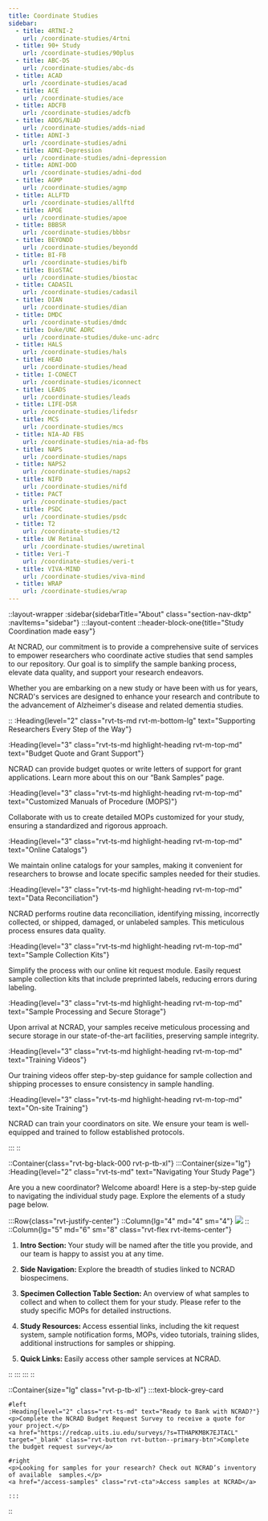 ```yaml
---
title: Coordinate Studies
sidebar:
  - title: 4RTNI-2
    url: /coordinate-studies/4rtni
  - title: 90+ Study
    url: /coordinate-studies/90plus
  - title: ABC-DS
    url: /coordinate-studies/abc-ds
  - title: ACAD
    url: /coordinate-studies/acad
  - title: ACE
    url: /coordinate-studies/ace
  - title: ADCFB
    url: /coordinate-studies/adcfb
  - title: ADDS/NiAD
    url: /coordinate-studies/adds-niad
  - title: ADNI-3
    url: /coordinate-studies/adni
  - title: ADNI-Depression
    url: /coordinate-studies/adni-depression
  - title: ADNI-DOD
    url: /coordinate-studies/adni-dod
  - title: AGMP
    url: /coordinate-studies/agmp
  - title: ALLFTD
    url: /coordinate-studies/allftd
  - title: APOE
    url: /coordinate-studies/apoe
  - title: BBBSR
    url: /coordinate-studies/bbbsr
  - title: BEYONDD
    url: /coordinate-studies/beyondd
  - title: BI-FB
    url: /coordinate-studies/bifb
  - title: BioSTAC
    url: /coordinate-studies/biostac
  - title: CADASIL
    url: /coordinate-studies/cadasil
  - title: DIAN
    url: /coordinate-studies/dian
  - title: DMDC
    url: /coordinate-studies/dmdc
  - title: Duke/UNC ADRC
    url: /coordinate-studies/duke-unc-adrc
  - title: HALS
    url: /coordinate-studies/hals
  - title: HEAD
    url: /coordinate-studies/head
  - title: I-CONECT
    url: /coordinate-studies/iconnect
  - title: LEADS
    url: /coordinate-studies/leads
  - title: LIFE-DSR
    url: /coordinate-studies/lifedsr
  - title: MCS
    url: /coordinate-studies/mcs
  - title: NIA-AD FBS
    url: /coordinate-studies/nia-ad-fbs
  - title: NAPS
    url: /coordinate-studies/naps
  - title: NAPS2
    url: /coordinate-studies/naps2
  - title: NIFD
    url: /coordinate-studies/nifd
  - title: PACT
    url: /coordinate-studies/pact
  - title: PSDC
    url: /coordinate-studies/psdc
  - title: T2
    url: /coordinate-studies/t2
  - title: UW Retinal
    url: /coordinate-studies/uwretinal
  - title: Veri-T
    url: /coordinate-studies/veri-t
  - title: VIVA-MIND
    url: /coordinate-studies/viva-mind
  - title: WRAP
    url: /coordinate-studies/wrap
---
```


::layout-wrapper
:sidebar{sidebarTitle="About" class="section-nav-dktp" :navItems="sidebar"}
:::layout-content
::header-block-one{title="Study Coordination made easy"}

  <p>At NCRAD, our commitment is to provide a comprehensive suite of services to empower researchers who coordinate active studies that send samples to our repository. Our goal is to simplify the sample banking process, elevate data quality, and support your research endeavors.</p>
  <p>Whether you are embarking on a new study or have been with us for years, NCRAD's services are designed to enhance your research and contribute to the advancement of Alzheimer's disease and related dementia studies.</p>
  ::
  :Heading{level="2" class="rvt-ts-md rvt-m-bottom-lg" text="Supporting Researchers Every Step of the Way"}
  
  :Heading{level="3" class="rvt-ts-md highlight-heading rvt-m-top-md" text="Budget Quote and Grant Support"}
  <p>NCRAD can provide budget quotes or write letters of support for grant applications. Learn more about this on our “Bank Samples” page.</p>

:Heading{level="3" class="rvt-ts-md highlight-heading rvt-m-top-md" text="Customized Manuals of Procedure (MOPS)"}

  <p>Collaborate with us to create detailed MOPs customized for your study, ensuring a standardized and rigorous approach.</p>

:Heading{level="3" class="rvt-ts-md highlight-heading rvt-m-top-md" text="Online Catalogs"}

  <p>We maintain online catalogs for your samples, making it convenient for researchers to browse and locate specific samples needed for their studies.</p>

:Heading{level="3" class="rvt-ts-md highlight-heading rvt-m-top-md" text="Data Reconciliation"}

  <p>NCRAD performs routine data reconciliation, identifying missing, incorrectly collected, or shipped, damaged, or unlabeled samples. This meticulous process ensures data quality.</p>

:Heading{level="3" class="rvt-ts-md highlight-heading rvt-m-top-md" text="Sample Collection Kits"}

  <p>Simplify the process with our online kit request module. Easily request sample collection kits that include preprinted labels, reducing errors during labeling.</p>
  
  :Heading{level="3" class="rvt-ts-md highlight-heading rvt-m-top-md" text="Sample Processing and Secure Storage"}
  <p>Upon arrival at NCRAD, your samples receive meticulous processing and secure storage in our state-of-the-art facilities, preserving sample integrity.</p>

:Heading{level="3" class="rvt-ts-md highlight-heading rvt-m-top-md" text="Training Videos"}

  <p>Our training videos offer step-by-step guidance for sample collection and shipping processes to ensure consistency in sample handling.</p>

:Heading{level="3" class="rvt-ts-md highlight-heading rvt-m-top-md" text="On-site Training"}

  <p>NCRAD can train your coordinators on site. We ensure your team is well-equipped and trained to follow established protocols.</p>
:::
::

::Container{class="rvt-bg-black-000 rvt-p-tb-xl"}
:::Container{size="lg"}
:Heading{level="2" class="rvt-ts-md" text="Navigating Your Study Page"}

<p>Are you a new coordinator? Welcome aboard! Here is a step-by-step guide to navigating the individual study page. Explore the elements of a study page below.</p>

:::Row{class="rvt-justify-center"}
::Column{lg="4" md="4" sm="4"}
<img src="/assets/studies/study_page_wireframe.jpg"/>
::
::Column{lg="5" md="6" sm="8" class="rvt-flex rvt-items-center"}

<ol>
<li class="rvt-m-bottom-sm rvt-ts-xs"><p><strong>Intro Section: </strong> Your study will be named after the title you provide, and our team is happy to assist you at any time.</p></li>
<li class="rvt-m-bottom-sm rvt-ts-xs"><p><strong>Side Navigation: </strong>Explore the breadth of studies linked to NCRAD biospecimens.</p></li>
<li class="rvt-m-bottom-sm rvt-ts-xs"><p><strong>Specimen Collection Table Section: </strong>An overview of what samples to collect and when to collect them for your study. Please refer to the study specific MOPs for detailed instructions.</p></li>
<li class="rvt-m-bottom-sm rvt-ts-xs"><p><strong>Study Resources: </strong> Access essential links, including the kit request system, sample notification forms, MOPs, video tutorials, training slides, additional instructions for samples or shipping.</p></li>
<li class="rvt-m-bottom-sm rvt-ts-xs"><p><strong>Quick Links: </strong>Easily access other sample services at NCRAD.</p></li>
</ol>
::
:::
:::
::

::Container{size="lg" class="rvt-p-tb-xl"}
:::text-block-grey-card

    #left
    :Heading{level="2" class="rvt-ts-md" text="Ready to Bank with NCRAD?"}
    <p>Complete the NCRAD Budget Request Survey to receive a quote for your project.</p>
    <a href="https://redcap.uits.iu.edu/surveys/?s=TTHAPKM8K7EJTACL" target="_blank" class="rvt-button rvt-button--primary-btn">Complete the budget request survey</a>

    #right
    <p>Looking for samples for your research? Check out NCRAD’s inventory of available  samples.</p>
    <a href="/access-samples" class="rvt-cta">Access samples at NCRAD</a>

    :::

::
